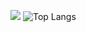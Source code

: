 ![](https://github-readme-stats.vercel.app/api?username=bigtomcat6&show_icons=true&hide_border=true&count_private=true)
![Top Langs](https://github-readme-stats.vercel.app/api/top-langs/?username=bigtomcat6&layout=compact&hide_border=true&langs_count=8)
